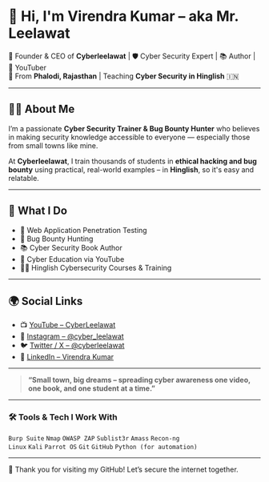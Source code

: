 # 👋 Hi, I'm Virendra Kumar – aka Mr. Leelawat

🚀 Founder & CEO of **Cyberleelawat** | 🛡️ Cyber Security Expert | 📚 Author | 🎥 YouTuber  
📍 From **Phalodi, Rajasthan** | Teaching **Cyber Security in Hinglish** 🇮🇳

---

## 👨‍💻 About Me

I’m a passionate **Cyber Security Trainer & Bug Bounty Hunter** who believes in making security knowledge accessible to everyone — especially those from small towns like mine.

At **Cyberleelawat**, I train thousands of students in **ethical hacking and bug bounty** using practical, real-world examples – in **Hinglish**, so it's easy and relatable.

---

## 💼 What I Do

- 🔐 Web Application Penetration Testing  
- 🎯 Bug Bounty Hunting  
- 📚 Cyber Security Book Author  
- 🎥 Cyber Education via YouTube  
- 🧑‍🏫 Hinglish Cybersecurity Courses & Training  

---

## 🌍 Social Links

- 📺 [YouTube – CyberLeelawat](https://youtube.com/@cyberleelawat)  
- 📸 [Instagram – @cyber_leelawat](https://www.instagram.com/cyber_leelawat/)  
- 🐦 [Twitter / X – @cyberleelawat](https://x.com/cyberleelawat)  
- 💼 [LinkedIn – Virendra Kumar](https://www.linkedin.com/in/virendra-kumar-cyber-leelawat/)  

---

> **“Small town, big dreams – spreading cyber awareness one video, one book, and one student at a time.”**

---

### 🛠️ Tools & Tech I Work With

`Burp Suite` `Nmap` `OWASP ZAP` `Sublist3r` `Amass` `Recon-ng`  
`Linux` `Kali` `Parrot OS` `Git` `GitHub` `Python (for automation)`  

---

🙏 Thank you for visiting my GitHub! Let’s secure the internet together.

